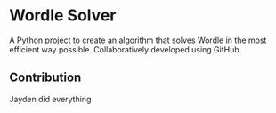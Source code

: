 # Wordle Solver

A Python project to create an algorithm that solves Wordle in the most efficient way possible. Collaboratively developed using GitHub.

## Contribution

Jayden did everything 